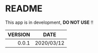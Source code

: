 # README #

This app is in development, **DO NOT USE** !!

VERSION | DATE
-------:|:----------:
0.0.1   | 2020/03/12